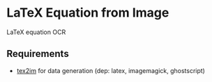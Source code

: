 LaTeX Equation from Image
=========================

LaTeX equation OCR


Requirements
------------
- [tex2im](http://www.nought.de/tex2im.php) for data generation (dep: latex, imagemagick, ghostscript)
